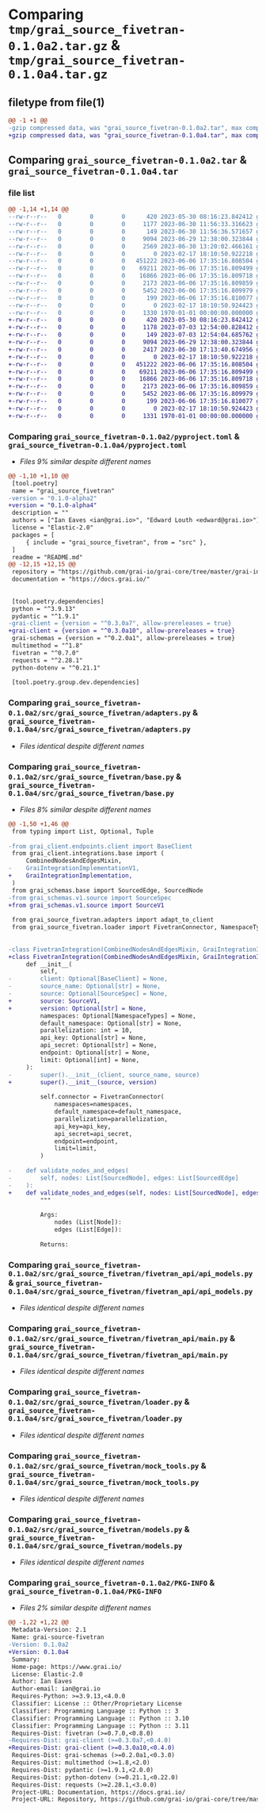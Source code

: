 # Comparing `tmp/grai_source_fivetran-0.1.0a2.tar.gz` & `tmp/grai_source_fivetran-0.1.0a4.tar.gz`

## filetype from file(1)

```diff
@@ -1 +1 @@
-gzip compressed data, was "grai_source_fivetran-0.1.0a2.tar", max compression
+gzip compressed data, was "grai_source_fivetran-0.1.0a4.tar", max compression
```

## Comparing `grai_source_fivetran-0.1.0a2.tar` & `grai_source_fivetran-0.1.0a4.tar`

### file list

```diff
@@ -1,14 +1,14 @@
--rw-r--r--   0        0        0      420 2023-05-30 08:16:23.842412 grai_source_fivetran-0.1.0a2/README.md
--rw-r--r--   0        0        0     1177 2023-06-30 11:56:33.316623 grai_source_fivetran-0.1.0a2/pyproject.toml
--rw-r--r--   0        0        0      149 2023-06-30 11:56:36.571657 grai_source_fivetran-0.1.0a2/src/grai_source_fivetran/__init__.py
--rw-r--r--   0        0        0     9094 2023-06-29 12:38:00.323844 grai_source_fivetran-0.1.0a2/src/grai_source_fivetran/adapters.py
--rw-r--r--   0        0        0     2569 2023-06-30 13:20:02.466161 grai_source_fivetran-0.1.0a2/src/grai_source_fivetran/base.py
--rw-r--r--   0        0        0        0 2023-02-17 18:10:50.922218 grai_source_fivetran-0.1.0a2/src/grai_source_fivetran/fivetran_api/__init__.py
--rw-r--r--   0        0        0   451222 2023-06-06 17:35:16.808504 grai_source_fivetran-0.1.0a2/src/grai_source_fivetran/fivetran_api/api_models.py
--rw-r--r--   0        0        0    69211 2023-06-06 17:35:16.809499 grai_source_fivetran-0.1.0a2/src/grai_source_fivetran/fivetran_api/main.py
--rw-r--r--   0        0        0    16866 2023-06-06 17:35:16.809718 grai_source_fivetran-0.1.0a2/src/grai_source_fivetran/loader.py
--rw-r--r--   0        0        0     2173 2023-06-06 17:35:16.809859 grai_source_fivetran-0.1.0a2/src/grai_source_fivetran/mock_tools.py
--rw-r--r--   0        0        0     5452 2023-06-06 17:35:16.809979 grai_source_fivetran-0.1.0a2/src/grai_source_fivetran/models.py
--rw-r--r--   0        0        0      199 2023-06-06 17:35:16.810077 grai_source_fivetran-0.1.0a2/src/grai_source_fivetran/package_definitions.py
--rw-r--r--   0        0        0        0 2023-02-17 18:10:50.924423 grai_source_fivetran-0.1.0a2/src/grai_source_fivetran/py.typed
--rw-r--r--   0        0        0     1330 1970-01-01 00:00:00.000000 grai_source_fivetran-0.1.0a2/PKG-INFO
+-rw-r--r--   0        0        0      420 2023-05-30 08:16:23.842412 grai_source_fivetran-0.1.0a4/README.md
+-rw-r--r--   0        0        0     1178 2023-07-03 12:54:00.828412 grai_source_fivetran-0.1.0a4/pyproject.toml
+-rw-r--r--   0        0        0      149 2023-07-03 12:54:04.685762 grai_source_fivetran-0.1.0a4/src/grai_source_fivetran/__init__.py
+-rw-r--r--   0        0        0     9094 2023-06-29 12:38:00.323844 grai_source_fivetran-0.1.0a4/src/grai_source_fivetran/adapters.py
+-rw-r--r--   0        0        0     2417 2023-06-30 17:13:40.674956 grai_source_fivetran-0.1.0a4/src/grai_source_fivetran/base.py
+-rw-r--r--   0        0        0        0 2023-02-17 18:10:50.922218 grai_source_fivetran-0.1.0a4/src/grai_source_fivetran/fivetran_api/__init__.py
+-rw-r--r--   0        0        0   451222 2023-06-06 17:35:16.808504 grai_source_fivetran-0.1.0a4/src/grai_source_fivetran/fivetran_api/api_models.py
+-rw-r--r--   0        0        0    69211 2023-06-06 17:35:16.809499 grai_source_fivetran-0.1.0a4/src/grai_source_fivetran/fivetran_api/main.py
+-rw-r--r--   0        0        0    16866 2023-06-06 17:35:16.809718 grai_source_fivetran-0.1.0a4/src/grai_source_fivetran/loader.py
+-rw-r--r--   0        0        0     2173 2023-06-06 17:35:16.809859 grai_source_fivetran-0.1.0a4/src/grai_source_fivetran/mock_tools.py
+-rw-r--r--   0        0        0     5452 2023-06-06 17:35:16.809979 grai_source_fivetran-0.1.0a4/src/grai_source_fivetran/models.py
+-rw-r--r--   0        0        0      199 2023-06-06 17:35:16.810077 grai_source_fivetran-0.1.0a4/src/grai_source_fivetran/package_definitions.py
+-rw-r--r--   0        0        0        0 2023-02-17 18:10:50.924423 grai_source_fivetran-0.1.0a4/src/grai_source_fivetran/py.typed
+-rw-r--r--   0        0        0     1331 1970-01-01 00:00:00.000000 grai_source_fivetran-0.1.0a4/PKG-INFO
```

### Comparing `grai_source_fivetran-0.1.0a2/pyproject.toml` & `grai_source_fivetran-0.1.0a4/pyproject.toml`

 * *Files 9% similar despite different names*

```diff
@@ -1,10 +1,10 @@
 [tool.poetry]
 name = "grai_source_fivetran"
-version = "0.1.0-alpha2"
+version = "0.1.0-alpha4"
 description = ""
 authors = ["Ian Eaves <ian@grai.io>", "Edward Louth <edward@grai.io>"]
 license = "Elastic-2.0"
 packages = [
     { include = "grai_source_fivetran", from = "src" },
 ]
 readme = "README.md"
@@ -12,15 +12,15 @@
 repository = "https://github.com/grai-io/grai-core/tree/master/grai-integrations/source-fivetran"
 documentation = "https://docs.grai.io/"
 
 
 [tool.poetry.dependencies]
 python = "^3.9.13"
 pydantic = "^1.9.1"
-grai-client = {version = "^0.3.0a7", allow-prereleases = true}
+grai-client = {version = "^0.3.0a10", allow-prereleases = true}
 grai-schemas = {version = "^0.2.0a1", allow-prereleases = true}
 multimethod = "^1.8"
 fivetran = "^0.7.0"
 requests = "^2.28.1"
 python-dotenv = "^0.21.1"
 
 [tool.poetry.group.dev.dependencies]
```

### Comparing `grai_source_fivetran-0.1.0a2/src/grai_source_fivetran/adapters.py` & `grai_source_fivetran-0.1.0a4/src/grai_source_fivetran/adapters.py`

 * *Files identical despite different names*

### Comparing `grai_source_fivetran-0.1.0a2/src/grai_source_fivetran/base.py` & `grai_source_fivetran-0.1.0a4/src/grai_source_fivetran/base.py`

 * *Files 8% similar despite different names*

```diff
@@ -1,50 +1,46 @@
 from typing import List, Optional, Tuple
 
-from grai_client.endpoints.client import BaseClient
 from grai_client.integrations.base import (
     CombinedNodesAndEdgesMixin,
-    GraiIntegrationImplementationV1,
+    GraiIntegrationImplementation,
 )
 from grai_schemas.base import SourcedEdge, SourcedNode
-from grai_schemas.v1.source import SourceSpec
+from grai_schemas.v1.source import SourceV1
 
 from grai_source_fivetran.adapters import adapt_to_client
 from grai_source_fivetran.loader import FivetranConnector, NamespaceTypes
 
 
-class FivetranIntegration(CombinedNodesAndEdgesMixin, GraiIntegrationImplementationV1):
+class FivetranIntegration(CombinedNodesAndEdgesMixin, GraiIntegrationImplementation):
     def __init__(
         self,
-        client: Optional[BaseClient] = None,
-        source_name: Optional[str] = None,
-        source: Optional[SourceSpec] = None,
+        source: SourceV1,
+        version: Optional[str] = None,
         namespaces: Optional[NamespaceTypes] = None,
         default_namespace: Optional[str] = None,
         parallelization: int = 10,
         api_key: Optional[str] = None,
         api_secret: Optional[str] = None,
         endpoint: Optional[str] = None,
         limit: Optional[int] = None,
     ):
-        super().__init__(client, source_name, source)
+        super().__init__(source, version)
 
         self.connector = FivetranConnector(
             namespaces=namespaces,
             default_namespace=default_namespace,
             parallelization=parallelization,
             api_key=api_key,
             api_secret=api_secret,
             endpoint=endpoint,
             limit=limit,
         )
 
-    def validate_nodes_and_edges(
-        self, nodes: List[SourcedNode], edges: List[SourcedEdge]
-    ):
+    def validate_nodes_and_edges(self, nodes: List[SourcedNode], edges: List[SourcedEdge]):
         """
 
         Args:
             nodes (List[Node]):
             edges (List[Edge]):
 
         Returns:
```

### Comparing `grai_source_fivetran-0.1.0a2/src/grai_source_fivetran/fivetran_api/api_models.py` & `grai_source_fivetran-0.1.0a4/src/grai_source_fivetran/fivetran_api/api_models.py`

 * *Files identical despite different names*

### Comparing `grai_source_fivetran-0.1.0a2/src/grai_source_fivetran/fivetran_api/main.py` & `grai_source_fivetran-0.1.0a4/src/grai_source_fivetran/fivetran_api/main.py`

 * *Files identical despite different names*

### Comparing `grai_source_fivetran-0.1.0a2/src/grai_source_fivetran/loader.py` & `grai_source_fivetran-0.1.0a4/src/grai_source_fivetran/loader.py`

 * *Files identical despite different names*

### Comparing `grai_source_fivetran-0.1.0a2/src/grai_source_fivetran/mock_tools.py` & `grai_source_fivetran-0.1.0a4/src/grai_source_fivetran/mock_tools.py`

 * *Files identical despite different names*

### Comparing `grai_source_fivetran-0.1.0a2/src/grai_source_fivetran/models.py` & `grai_source_fivetran-0.1.0a4/src/grai_source_fivetran/models.py`

 * *Files identical despite different names*

### Comparing `grai_source_fivetran-0.1.0a2/PKG-INFO` & `grai_source_fivetran-0.1.0a4/PKG-INFO`

 * *Files 2% similar despite different names*

```diff
@@ -1,22 +1,22 @@
 Metadata-Version: 2.1
 Name: grai-source-fivetran
-Version: 0.1.0a2
+Version: 0.1.0a4
 Summary: 
 Home-page: https://www.grai.io/
 License: Elastic-2.0
 Author: Ian Eaves
 Author-email: ian@grai.io
 Requires-Python: >=3.9.13,<4.0.0
 Classifier: License :: Other/Proprietary License
 Classifier: Programming Language :: Python :: 3
 Classifier: Programming Language :: Python :: 3.10
 Classifier: Programming Language :: Python :: 3.11
 Requires-Dist: fivetran (>=0.7.0,<0.8.0)
-Requires-Dist: grai-client (>=0.3.0a7,<0.4.0)
+Requires-Dist: grai-client (>=0.3.0a10,<0.4.0)
 Requires-Dist: grai-schemas (>=0.2.0a1,<0.3.0)
 Requires-Dist: multimethod (>=1.8,<2.0)
 Requires-Dist: pydantic (>=1.9.1,<2.0.0)
 Requires-Dist: python-dotenv (>=0.21.1,<0.22.0)
 Requires-Dist: requests (>=2.28.1,<3.0.0)
 Project-URL: Documentation, https://docs.grai.io/
 Project-URL: Repository, https://github.com/grai-io/grai-core/tree/master/grai-integrations/source-fivetran
```

